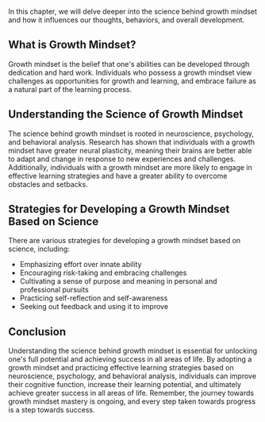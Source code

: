 
In this chapter, we will delve deeper into the science behind growth mindset and how it influences our thoughts, behaviors, and overall development.

What is Growth Mindset?
-----------------------

Growth mindset is the belief that one's abilities can be developed through dedication and hard work. Individuals who possess a growth mindset view challenges as opportunities for growth and learning, and embrace failure as a natural part of the learning process.

Understanding the Science of Growth Mindset
-------------------------------------------

The science behind growth mindset is rooted in neuroscience, psychology, and behavioral analysis. Research has shown that individuals with a growth mindset have greater neural plasticity, meaning their brains are better able to adapt and change in response to new experiences and challenges. Additionally, individuals with a growth mindset are more likely to engage in effective learning strategies and have a greater ability to overcome obstacles and setbacks.

Strategies for Developing a Growth Mindset Based on Science
-----------------------------------------------------------

There are various strategies for developing a growth mindset based on science, including:

* Emphasizing effort over innate ability
* Encouraging risk-taking and embracing challenges
* Cultivating a sense of purpose and meaning in personal and professional pursuits
* Practicing self-reflection and self-awareness
* Seeking out feedback and using it to improve

Conclusion
----------

Understanding the science behind growth mindset is essential for unlocking one's full potential and achieving success in all areas of life. By adopting a growth mindset and practicing effective learning strategies based on neuroscience, psychology, and behavioral analysis, individuals can improve their cognitive function, increase their learning potential, and ultimately achieve greater success in all areas of life. Remember, the journey towards growth mindset mastery is ongoing, and every step taken towards progress is a step towards success.
